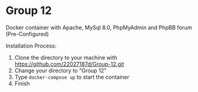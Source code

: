# Group 12

Docker container with Apache, MySql 8.0, PhpMyAdmin and PhpBB forum (Pre-Configured)

Installation Process:
1. Clone the directory to your machine with https://github.com/22027187d/Group-12.git
2. Change your directory to "Group 12"
3. Type ```docker-compose up``` to start the container
4. Finish
